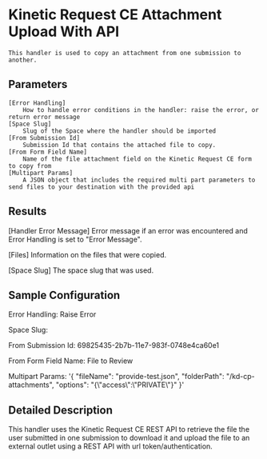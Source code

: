 # Kinetic Request CE Attachment Upload With API
    This handler is used to copy an attachment from one submission to another.

## Parameters
    [Error Handling]
        How to handle error conditions in the handler: raise the error, or return error message
    [Space Slug]
        Slug of the Space where the handler should be imported
    [From Submission Id]
        Submission Id that contains the attached file to copy.
    [From Form Field Name]
        Name of the file attachment field on the Kinetic Request CE form to copy from
    [Multipart Params]
        A JSON object that includes the required multi part parameters to send files to your destination with the provided api 
 ## Results
[Handler Error Message]
  Error message if an error was encountered and Error Handling is set to "Error Message".

[Files]
  Information on the files that were copied.

[Space Slug]
  The space slug that was used.

## Sample Configuration


Error Handling:          Raise Error

Space Slug:

From Submission Id:      69825435-2b7b-11e7-983f-0748e4ca60e1

From Form Field Name:    File to Review

Multipart Params:        '{
"fileName": "provide-test.json",
"folderPath": "/kd-cp-attachments",
"options": "{\\"access\\":\\"PRIVATE\\"}"
}'



## Detailed Description
This handler uses the Kinetic Request CE REST API to retrieve the file the user submitted in one
submission to download it and upload the file to an external outlet using a REST API with url token/authentication.